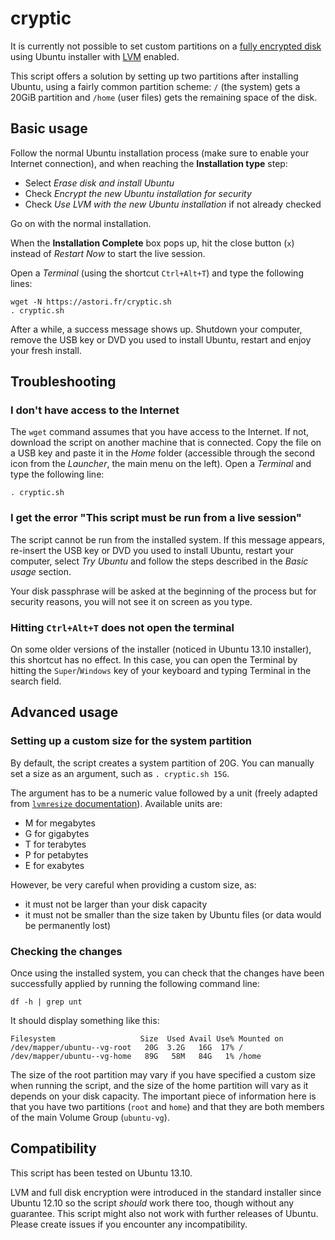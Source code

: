 cryptic
=======

It is currently not possible to set custom partitions on a [fully encrypted disk][1] using Ubuntu installer with [LVM][2] enabled.

This script offers a solution by setting up two partitions after installing Ubuntu, using a fairly common partition scheme: `/` (the system) gets a 20GiB partition and `/home` (user files) gets the remaining space of the disk.

## Basic usage

Follow the normal Ubuntu installation process (make sure to enable your Internet connection), and when reaching the **Installation type** step:

- Select *Erase disk and install Ubuntu*
- Check *Encrypt the new Ubuntu installation for security*
- Check *Use LVM with the new Ubuntu installation* if not already checked

Go on with the normal installation.

When the **Installation Complete** box pops up, hit the close button (`x`) instead of *Restart Now* to start the live session.

Open a *Terminal* (using the shortcut `Ctrl+Alt+T`) and type the following lines:

    wget -N https://astori.fr/cryptic.sh
    . cryptic.sh

After a while, a success message shows up. Shutdown your computer, remove the USB key or DVD you used to install Ubuntu, restart and enjoy your fresh install.

## Troubleshooting

### I don't have access to the Internet

The `wget` command assumes that you have access to the Internet. If not, download the script on another machine that is connected. Copy the file on a USB key and paste it in the *Home* folder (accessible through the second icon from the *Launcher*, the main menu on the left). Open a *Terminal* and type the following line:

    . cryptic.sh

### I get the error "This script must be run from a live session"

The script cannot be run from the installed system. If this message appears, re-insert the USB key or DVD you used to install Ubuntu, restart your computer, select *Try Ubuntu* and follow the steps described in the *Basic usage* section.

Your disk passphrase will be asked at the beginning of the process but for security reasons, you will not see it on screen as you type.

### Hitting `Ctrl+Alt+T` does not open the terminal

On some older versions of the installer (noticed in Ubuntu 13.10 installer), this shortcut has no effect. In this case, you can open the Terminal by hitting the `Super`/`Windows` key of your keyboard and typing Terminal in the search field.

## Advanced usage

### Setting up a custom size for the system partition

By default, the script creates a system partition of 20G. You can manually set a size as an argument, such as `. cryptic.sh 15G`.

The argument has to be a numeric value followed by a unit (freely adapted from [`lvmresize` documentation][3]). Available units are:

- M for megabytes
- G for gigabytes
- T for terabytes
- P for petabytes
- E for exabytes

However, be very careful when providing a custom size, as:
- it must not be larger than your disk capacity
- it must not be smaller than the size taken by Ubuntu files (or data would be permanently lost)

### Checking the changes

Once using the installed system, you can check that the changes have been successfully applied by running the following command line:

    df -h | grep unt

It should display something like this:

    Filesystem                   Size  Used Avail Use% Mounted on
    /dev/mapper/ubuntu--vg-root   20G  3.2G   16G  17% /
    /dev/mapper/ubuntu--vg-home   89G   58M   84G   1% /home

The size of the root partition may vary if you have specified a custom size when running the script, and the size of the home partition will vary as it depends on your disk capacity. The important piece of information here is that you have two partitions (`root` and `home`) and that they are both members of the main Volume Group (`ubuntu-vg`).

## Compatibility

This script has been tested on Ubuntu 13.10.

LVM and full disk encryption were introduced in the standard installer since Ubuntu 12.10 so the script *should* work there too, though without any guarantee. This script might also not work with further releases of Ubuntu. Please create issues if you encounter any incompatibility.

[1]: http://en.wikipedia.org/wiki/Disk_encryption
[2]: http://en.wikipedia.org/wiki/Logical_Volume_Manager_(Linux)
[3]: http://linux.die.net/man/8/lvresize
